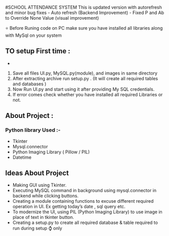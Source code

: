 #SCHOOL ATTENDANCE SYSTEM 
This is updated version with autorefresh and minor bug fixes
        - Auto refresh (Backend Improvement)
        - Fixed P and Ab to Override None Value (visual improvement)

⭐ Before Runing code on PC make sure you have installed all libraries along with MySql on your system

## TO setup First time :
-
1. Save all files UI.py, MySQL.py(module), and images in same
directory
2. After extracting archive run setup.py . (It will create all required
tables and databases )
3. Now Run UI.py and start using it after providing My SQL
credentials.
4. If error comes check whether you have installed all required
Libraries or not.

## About Project :

### Python library Used  :-
* Tkinter
* Mysql.connector
* Python Imaging Library ( Pillow / PIL)
* Datetime

## Ideas About Project
* Making GUI using Tkinter.
* Executing MySQL command in background using mysql.connector
in backend while clicking buttons.
* Creating a module containing functions to excuse different
required operation in UI. Ex getting today’s date , sql query etc.
* To modernize the UI, using PIL (Python Imaging Library) to use
image in place of text in tkinter button.
* Creating a setup.py to create all required database & table
required to run during setup ⌚ only
